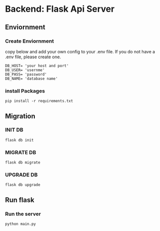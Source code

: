 # Backend: Flask Api Server

## Enviornment
### Create Enviornment
copy below and add your own config to your .env file.
If you do not have a .env file, please create one.
```
DB_HOST= 'your host and port'
DB_USER= 'usernme'
DB_PASS= 'password'
DB_NAME= 'database name'
```

### install Packages
`pip install -r requirements.txt`


## Migration

### INIT DB
`flask db init`

### MIGRATE DB
`flask db migrate`

### UPGRADE DB
`flask db upgrade`

## Run flask
### Run the server
`python main.py`
